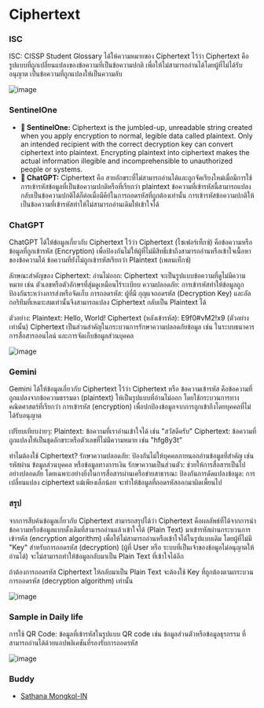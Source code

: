 # Ciphertext

### ISC
ISC: CISSP Student Glossary ได้ให้ความหมายของ Ciphertext ไว้ว่า Ciphertext คือ รูปแบบที่ถูกเปลี่ยนแปลงของข้อความที่เป็นข้อความปกติ เพื่อให้ไม่สามารถอ่านได้โดยผู้ที่ไม่ได้รับอนุญาต เป็นข้อความที่ถูกแปลงให้เป็นความลับ

![image](https://www.keepersecurity.com/blog/wp-content/uploads/2024/04/Blog-Infographic-1.png)

### SentinelOne
- **👤 SentinelOne:** Ciphertext is the jumbled-up, unreadable string created when you apply encryption to normal, legible data called plaintext. Only an intended recipient with the correct decryption key can convert ciphertext into plaintext. Encrypting plaintext into ciphertext makes the actual information illegible and incomprehensible to unauthorized people or systems.
- **👤 ChatGPT:** Ciphertext คือ สายอักขระที่ไม่สามารถอ่านได้และถูกจัดเรียงใหม่เมื่อมีการใช้การเข้ารหัสข้อมูลที่เป็นข้อความปกติหรือที่เรียกว่า plaintext ข้อความที่เข้ารหัสนี้สามารถแปลงกลับเป็นข้อความปกติได้ก็ต่อเมื่อมีคีย์ในการถอดรหัสที่ถูกต้องเท่านั้น การเข้ารหัสข้อความปกติให้เป็นข้อความที่เข้ารหัสทำให้ไม่สามารถอ่านเดิมให้เข้าใจได้

### ChatGPT
ChatGPT ได้ให้ข้อมูลเกี่ยวกับ Ciphertext ไว้ว่า Ciphertext (ไซเฟอร์เท็กซ์) คือข้อความหรือข้อมูลที่ถูกเข้ารหัส (Encryption) เพื่อป้องกันไม่ให้ผู้ที่ไม่มีสิทธิ์เข้าถึงสามารถอ่านหรือเข้าใจเนื้อหาของข้อความได้ ข้อความที่ยังไม่ถูกเข้ารหัสเรียกว่า Plaintext (เพลนเท็กซ์)

ลักษณะสำคัญของ Ciphertext:
อ่านไม่ออก: Ciphertext จะเป็นรูปแบบข้อความที่ดูไม่มีความหมาย เช่น ตัวเลขหรือตัวอักษรที่สุ่มดูเหมือนไร้ระเบียบ
ความปลอดภัย: การเข้ารหัสทำให้ข้อมูลถูกป้องกันระหว่างการส่งหรือจัดเก็บ
การถอดรหัส: ผู้ที่มี กุญแจถอดรหัส (Decryption Key) และอัลกอริทึมที่เหมาะสมเท่านั้นจึงสามารถแปลง Ciphertext กลับเป็น Plaintext ได้

ตัวอย่าง:
Plaintext: Hello, World!
Ciphertext (หลังเข้ารหัส): E9f0#vM2!x9 (ตัวอย่างเท่านั้น)
Ciphertext เป็นส่วนสำคัญในกระบวนการรักษาความปลอดภัยข้อมูล เช่น ในระบบธนาคาร การสื่อสารออนไลน์ และการจัดเก็บข้อมูลส่วนบุคคล

![image](https://sslinsights.com/wp-content/uploads/2024/07/plaintext-vs-ciphertext-difference.png)

### Gemini
Gemini ได้ให้ข้อมูลเกี่ยวกับ Ciphertext ไว้ว่า Ciphertext หรือ ข้อความเข้ารหัส คือข้อความที่ถูกแปลงจากข้อความธรรมดา (plaintext) ให้เป็นรูปแบบที่อ่านไม่ออก โดยใช้กระบวนการทางคณิตศาสตร์ที่เรียกว่า การเข้ารหัส (encryption) เพื่อปกป้องข้อมูลจากการถูกเข้าถึงโดยบุคคลที่ไม่ได้รับอนุญาต

เปรียบเทียบง่ายๆ:
Plaintext: ข้อความที่เราอ่านเข้าใจได้ เช่น "สวัสดีครับ"
Ciphertext: ข้อความที่ถูกแปลงให้เป็นชุดอักขระหรือตัวเลขที่ไม่มีความหมาย เช่น "hfg8y3t"

ทำไมต้องใช้ Ciphertext?
รักษาความปลอดภัย: ป้องกันไม่ให้บุคคลภายนอกอ่านข้อมูลที่สำคัญ เช่น รหัสผ่าน ข้อมูลส่วนบุคคล หรือข้อมูลทางการเงิน
รักษาความเป็นส่วนตัว: ช่วยให้การสื่อสารเป็นไปอย่างปลอดภัย โดยเฉพาะอย่างยิ่งในการสื่อสารผ่านเครือข่ายสาธารณะ
ป้องกันการดัดแปลงข้อมูล: การเปลี่ยนแปลง ciphertext แม้เพียงเล็กน้อย จะทำให้ข้อมูลที่ถอดรหัสออกมาผิดเพี้ยนไป

### สรุป
จากการสืบค้นข้อมูลเกี่ยวกับ Ciphertext สามารถสรุปได้ว่า Ciphertext คือผลลัพธ์ที่ได้จากการนำข้อความหรือข้อมูลแบบดั้งเดิมที่สามารถอ่านแล้วเข้าใจได้ (Plain Text) มาเข้ารหัสผ่านกระบวนการเข้ารหัส (encryption algorithm) เพื่อให้ไม่สามารถอ่านหรือเข้าใจได้ในรูปแบบเดิม โดยผู้ที่ไม่มี "Key" สำหรับการถอดรหัส (decryption) (ผู้ที่ User หรือ ระบบที่เป็นเจ้าของข้อมูลไม่อนุญาตให้อ่านได้) จะไม่สามารถทำให้ข้อมูลกลับมาเป็น Plain Text ที่เข้าใจได้อีก 

ถ้าต้องการถอดรหัส Ciphertext ให้กลับมาเป็น Plain Text จะต้องใช้ Key ที่ถูกต้องตามกระบวนการถอดรหัส (decryption algorithm) เท่านั้น

![image](https://media.geeksforgeeks.org/wp-content/uploads/20240530193453/1.webp)

### Sample in Daily life
การใช้ QR Code: ข้อมูลที่เข้ารหัสในรูปแบบ QR code เช่น ข้อมูลส่วนตัวหรือข้อมูลธุรกรรม ที่สามารถอ่านได้ด้วยแอปพลิเคชันที่รองรับการถอดรหัส

![image](https://www.researchgate.net/publication/340700567/figure/fig2/AS:881307076796416@1587131389395/a-Encoding-data-in-QR-Codes-b-Encrypting-and-then-encoding-data-in-QR-Codes.ppm)

### Buddy
- [Sathana Mongkol-IN](README)